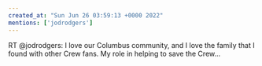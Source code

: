 ```yaml
---
created_at: "Sun Jun 26 03:59:13 +0000 2022"
mentions: ['jodrodgers']
---
```


RT @jodrodgers: I love our Columbus community, and I love the family that I found with other Crew fans. My role in helping to save the Crew…